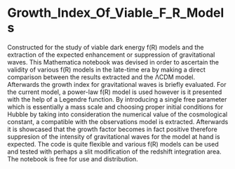 # Growth_Index_Of_Viable_F_R_Models
Constructed for the study of viable dark energy f(R) models and the extraction of the expected enhancement or suppression of gravitational waves.
This Mathematica notebook was devised in order to ascertain the validity of various f(R) models in the late-time era by making a direct comparison between the 
results extracted and the ΛCDM model. Afterwards the growth index for gravitational waves is briefly evaluated. For the current model, a power-law f(R) model is used however is 
it presented with the help of a Legendre function. By introducing a single free parameter which is essentially a mass scale and choosing proper initial conditions for Hubble
by taking into consideration the numerical value of the cosmological constant, a compatible with the observations model is extracted. Afterwards it is showcased that the growth factor becomes in fact positive therefore suppresion of the intensity of gravitational waves for the model at hand is expected. The code is quite flexible and various f(R) models
can be used and tested with perhaps a slit modification of the redshift integration area. The notebook is free for use and distribution.
